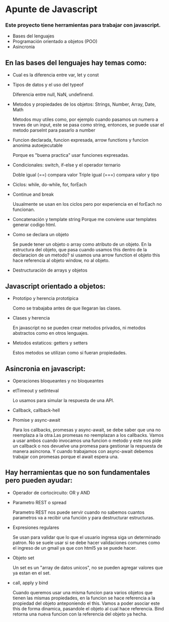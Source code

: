 # Apunte de Javascript

### Este proyecto tiene herramientas para trabajar con javascript.

- Bases del lenguajes
- Programación orientado a objetos (POO)
- Asincronia

## En las bases del lenguajes hay temas como:

- Cual es la diferencia entre var, let y const
- Tipos de datos y el uso del typeof

  Diferencia entre null, NaN, undefinend.

- Metodos y propiedades de los objetos: Strings, Number, Array, Date, Math

  Metodos muy utiles como, por ejemplo cuando pasamos un numero a traves de un input, este se pasa como string, entonces, se puede usar el metodo parseInt para pasarlo a number

- Funcion declarada, funcion expresada, arrow functions y funcion anonima autoejecutable

  Porque es "buena practica" usar funciones expresadas.

- Condicionales: switch, if-else y el operador ternario

  Doble igual (==) compara valor
  Triple igual (===) compara valor y tipo

- Ciclos: while, do-while, for, forEach
- Continue and break

  Usualmente se usan en los ciclos pero por experiencia en el forEach no funcionan.

- Concatenación y template string
  Porque me conviene usar templates generar codigo html.
- Como se declara un objeto

  Se puede tener un objeto o array como atributo de un objeto.
  En la estructura del objeto, que pasa cuando usamos this dentro de la declaracion de un metodo? si usamos una arrow function el objeto this hace referencia al objeto window, no al objeto.

- Destructuración de arrays y objetos

## Javascript orientado a objetos:

- Prototipo y herencia prototipica

  Como se trabajaba antes de que llegaran las clases.

- Clases y herencia

  En javascript no se pueden crear metodos privados, ni metodos abstractos como en otros lenguajes.

- Metodos estaticos: getters y setters

  Estos metodos se utilizan como si fueran propiedades.

## Asincronia en javascript:

- Operaciones bloqueantes y no bloqueantes
- etTimeout y setInteval

  Lo usamos para simular la respuesta de una API.

- Callback, callback-hell
- Promise y async-await

  Para los callbacks, promesas y async-await, se debe saber que una no reemplaza a la otra.Las promesas no reemplazan a los callbacks. Vamos a usar ambos cuando invocamos una funcion o metodo y este nos pide un callback o nos devuelve una promesa para gestionar la respuesta de manera asincrona. Y cuando trabajamos con async-await debemos trabajar con promesas porque el await espera una.

## Hay herramientas que no son fundamentales pero pueden ayudar:

- Operador de cortocircuito: OR y AND
- Parametro REST o spread

  Parametro REST nos puede servir cuando no sabemos cuantos parametros va a recibir una función y para destructurar estructuras.

- Expresiones regulares

  Se usan para validar que lo que el usuario ingresa siga un determinado patron. No se suele usar si se debe hacer validaciones comunes como el ingreso de un gmail ya que con html5 ya se puede hacer.

- Objeto set

  Un set es un "array de datos unicos", no se pueden agregar valores que ya estan en el set.

- call, apply y bind

  Cuando queremos usar una misma funcion para varios objetos que tienen las mismas propiedades, en la funcion se hace referencia a la propiedad del objeto anteponiendo el this. Vamos a poder asociar este this de forma dinamica, pasandole el objeto al cual hace referencia.
  Bind retorna una nueva funcion con la referencia del objeto ya hecha.
